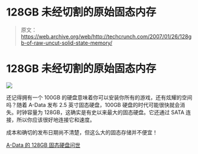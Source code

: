 # 128GB 未经切割的原始固态内存

> 原文：<https://web.archive.org/web/http://techcrunch.com/2007/01/26/128gb-of-raw-uncut-solid-state-memory/>

# 128GB 未经切割的原始固态内存

![](img/c38d2535f4c341661a8a12c5bee18d92.png)

还记得拥有一个 100GB 的硬盘意味着你可以安装你所有的游戏，还有炫耀的空间吗？随着 A-Data 发布 2.5 英寸固态硬盘，100GB 硬盘的时代可能很快就会消失。时钟容量为 128GB，这确实是有史以来最大的固态硬盘。它还通过 SATA 连接，所以你应该很好地连接它和速度。

成本和确切的发布日期尚不清楚，但这么大的固态存储并不便宜！

[A-Data 的 128GB 固态硬盘问世](https://web.archive.org/web/20210228050332/http://gizmodo.com/gadgets/peripherals/adatas-128gb-solid-state-drive-sees-the-light-of-day-231693.php)
